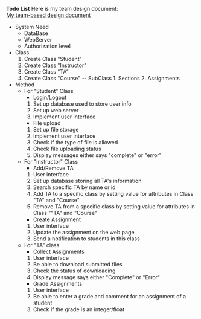 **Todo List**
Here is my team design document:<br>
[My team-based design document](https://github.com/0WeiyuFeng0/wfghd/tree/master/assignment-four)

- System Need
	- DataBase
	- WebServer
	- Authorization level 
- Class
	1. Create Class "Student"
	2. Create Class "Instructor" 
	3. Create Class "TA"
	4. Create Class "Course"
		-- SubClass
			1. Sections
			2. Assignments
- Method
	- For "Student" Class
		- Login/Logout
		1. Set up database used to store user info
		2. Set up web server
		3. Implement user interface
		- File upload
		1. Set up file storage
		2. Implement user interface
		3. Check if the type of file is allowed 
		4. Check file uploading status 
		5. Display messages either says "complete" or "error"
	- For "Instructor" Class
		- Add/Remove TA
		1. User interface
		2. Set up database storing all TA's information
		3. Search specific TA by name or id
		4. Add TA to a specific class by setting value for attributes in Class "TA" and "Course"
		5. Remove TA from a specific class by setting value for attributes in Class ""TA" and "Course"
		- Create Assignment
		1. User interface
		2. Update the assignment on the web page
		3. Send a notification to students in this class
	 - For "TA" class
		 - Collect Assignments
		1. User interface
     	2. Be able to download submitted files 
		3. Check the status of downloading
		4. Display message says either "Complete" or "Error"
		- Grade Assignments
		1. User interface
		2. Be able to enter a grade and comment for an assignment of a student
		3. Check if the grade is an integer/float